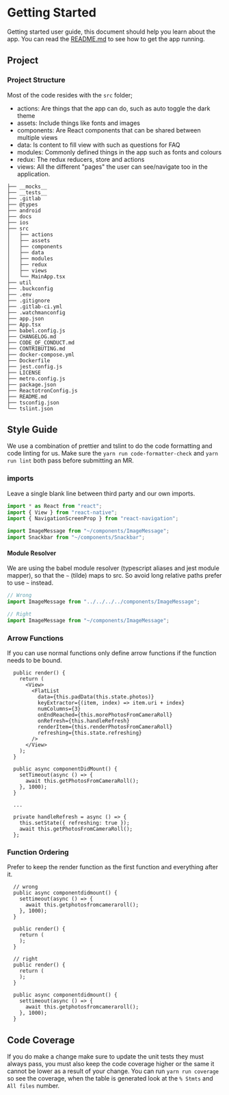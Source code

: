 # Getting Started

Getting started user guide, this document should help you learn about the app.
You can read the [README.md](https://gitlab.com/stegappasaurus/stegappasaurus-app/blob/master/README.md)
to see how to get the app running.

## Project

### Project Structure

Most of the code resides with the `src` folder;

* actions: Are things that the app can do, such as auto toggle the dark theme
* assets: Include things like fonts and images
* components: Are React components that can be shared between multiple views
* data: Is content to fill view with such as questions for FAQ
* modules: Commonly defined things in the app such as fonts and colours
* redux: The redux reducers, store and actions
* views: All the different "pages" the user can see/navigate too in the application.

```
├── __mocks__
├── __tests__
├── .gitlab
├── @types
├── android
├── docs
├── ios
├── src
│   ├── actions
│   ├── assets
│   ├── components
│   ├── data
│   ├── modules
│   ├── redux
│   ├── views
│   └── MainApp.tsx
├── util
├── .buckconfig
├── .env
├── .gitignore
├── .gitlab-ci.yml
├── .watchmanconfig
├── app.json
├── App.tsx
├── babel.config.js
├── CHANGELOG.md
├── CODE_OF_CONDUCT.md
├── CONTRIBUTING.md
├── docker-compose.yml
├── Dockerfile
├── jest.config.js
├── LICENSE
├── metro.config.js
├── package.json
├── ReactotronConfig.js
├── README.md
├── tsconfig.json
└── tslint.json
```

## Style Guide

We use a combination of prettier and tslint to do the code formatting and code linting for us.
Make sure the `yarn run code-formatter-check` and `yarn run lint` both pass before submitting an
MR.

### imports

Leave a single blank line between third party and our own imports.

```typescript
import * as React from "react";
import { View } from "react-native";
import { NavigationScreenProp } from "react-navigation";

import ImageMessage from "~/components/ImageMessage";
import Snackbar from "~/components/Snackbar";
```

#### Module Resolver

We are using the babel module resolver (typescript aliases and jest module mapper), so that the `~` (tilde) maps to src.
So avoid long relative paths prefer to use `~` instead.

```typescript
// Wrong
import ImageMessage from "../../../../components/ImageMessage";

// Right
import ImageMessage from "~/components/ImageMessage";
```

### Arrow Functions

If you can use normal functions only define arrow functions if the function needs to be bound.

```tsx
  public render() {
    return (
      <View>
        <FlatList
          data={this.padData(this.state.photos)}
          keyExtractor={(item, index) => item.uri + index}
          numColumns={3}
          onEndReached={this.morePhotosFromCameraRoll}
          onRefresh={this.handleRefresh}
          renderItem={this.renderPhotosFromCameraRoll}
          refreshing={this.state.refreshing}
        />
      </View>
    );
  }

  public async componentDidMount() {
    setTimeout(async () => {
      await this.getPhotosFromCameraRoll();
    }, 1000);
  }

  ...

  private handleRefresh = async () => {
    this.setState({ refreshing: true });
    await this.getPhotosFromCameraRoll();
  };
```


### Function Ordering

Prefer to keep the render function as the first function and everything after it.

```tsx
  // wrong
  public async componentdidmount() {
    settimeout(async () => {
      await this.getphotosfromcameraroll();
    }, 1000);
  }

  public render() {
    return (
    );
  }
```

```tsx
  // right
  public render() {
    return (
    );
  }

  public async componentdidmount() {
    settimeout(async () => {
      await this.getphotosfromcameraroll();
    }, 1000);
  }
```

## Code Coverage

If you do make a change make sure to update the unit tests they must always pass,
you must also keep the code coverage higher or the same it cannot be lower as a result
of your change. You can run `yarn run coverage` so see the coverage, when the table is 
generated look at the `% Stmts` and `All files` number.